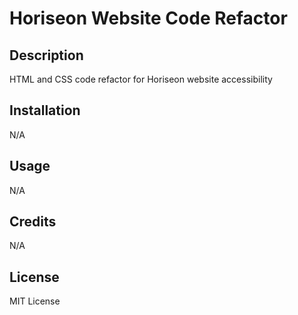 # Horiseon Website Code Refactor


## Description

HTML and CSS code refactor for Horiseon website accessibility

## Installation

N/A

## Usage

N/A

## Credits

N/A

## License

MIT License
